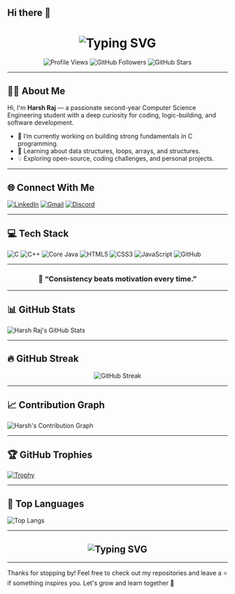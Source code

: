 ## Hi there 👋
<h1 align="center">
  <img src="https://readme-typing-svg.herokuapp.com?font=Fira+Code&size=30&duration=3000&pause=1000&color=007BFF&center=true&vCenter=true&width=800&lines=👋+Hello+There!+I'm+Harsh+Raj.;Welcome+to+my+GitHub+profile." alt="Typing SVG" />
</h1>

<p align="center">
  <img src="https://komarev.com/ghpvc/?username=harshraj005&label=Profile+Views&color=0e75b6&style=flat" alt="Profile Views" />
  <img src="https://img.shields.io/github/followers/harshraj005?label=Followers&style=flat&color=0e75b6" alt="GitHub Followers" />
  <img src="https://img.shields.io/github/stars/harshraj005?affiliations=OWNER&label=Stars&style=flat&color=0e75b6" alt="GitHub Stars" />
</p>

---

## 👨‍💻 About Me

Hi, I'm **Harsh Raj** — a passionate second-year Computer Science Engineering student with a deep curiosity for coding, logic-building, and software development.  

- 🔭 I’m currently working on building strong fundamentals in C programming.
- 🌱 Learning about data structures, loops, arrays, and structures.
- 💡 Exploring open-source, coding challenges, and personal projects.

---

## 🌐 Connect With Me

[![LinkedIn](https://img.shields.io/badge/LinkedIn-Connect-blue?style=flat-square&logo=linkedin)](https://www.linkedin.com/in/harshraj0005)
[![Gmail](https://img.shields.io/badge/Email-Mail-red?style=flat-square&logo=gmail&logoColor=white)](mailto:harshishu2005@gmail.com)
[![Discord](https://img.shields.io/badge/Discord-Chat-5865F2?style=flat-square&logo=discord&logoColor=white)](https://discordapp.com/users/harshuu005)

---

## 💻 Tech Stack

![C](https://img.shields.io/badge/C-A8B9CC?style=flat&logo=c&logoColor=white)
![C++](https://img.shields.io/badge/C%2B%2B-00599C?style=flat&logo=c%2B%2B&logoColor=white)
![Core Java](https://img.shields.io/badge/Java-ED8B00?style=flat&logo=java&logoColor=white)
![HTML5](https://img.shields.io/badge/HTML5-E34F26?style=flat&logo=html5&logoColor=white)
![CSS3](https://img.shields.io/badge/CSS3-1572B6?style=flat&logo=css3&logoColor=white)
![JavaScript](https://img.shields.io/badge/JavaScript-F7DF1E?style=flat&logo=javascript&logoColor=black)
![GitHub](https://img.shields.io/badge/GitHub-100000?style=flat&logo=github&logoColor=white)

---

<h3 align="center">🚀 “Consistency beats motivation every time.”</h3>

---

## 📊 GitHub Stats

![Harsh Raj's GitHub Stats](https://github-readme-stats.vercel.app/api?username=harshraj005&show_icons=true&theme=tokyonight)

---

## 🔥 GitHub Streak

<p align="center">
  <img src="https://streak-stats.demolab.com?user=harshraj005&theme=react&hide_border=true&date_format=j%20M%5B%20Y%5D" alt="GitHub Streak" />
</p>

---

## 📈 Contribution Graph

![Harsh's Contribution Graph](https://github-readme-activity-graph.vercel.app/graph?username=harshraj005&theme=react-dark&hide_border=true)

---

## 🏆 GitHub Trophies

[![Trophy](https://github-profile-trophy.vercel.app/?username=harshraj005&theme=gruvbox)](https://github.com/ryo-ma/github-profile-trophy)

---

## 📌 Top Languages

![Top Langs](https://github-readme-stats.vercel.app/api/top-langs/?username=harshraj005&layout=compact&theme=tokyonight)

---

<h2 align="center">
  <img src="https://readme-typing-svg.herokuapp.com?font=Fira+Code&size=25&duration=3000&pause=1000&color=00C853&center=true&vCenter=true&width=550&lines=Keep+Learning+%26+Keep+Building!+%F0%9F%92%BB" alt="Typing SVG" />
</h2>

---

Thanks for stopping by! Feel free to check out my repositories and leave a ⭐ if something inspires you. Let's grow and learn together 🚀
